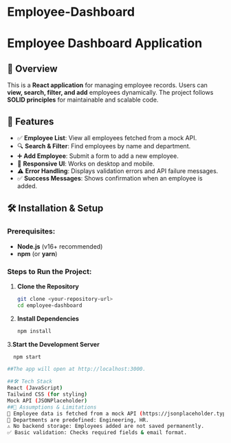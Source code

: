 # Employee-Dashboard

# Employee Dashboard Application

## 🚀 Overview
This is a **React application** for managing employee records. Users can **view, search, filter, and add** employees dynamically. The project follows **SOLID principles** for maintainable and scalable code.

## 🎯 Features
- ✅ **Employee List**: View all employees fetched from a mock API.
- 🔍 **Search & Filter**: Find employees by name and department.
- ➕ **Add Employee**: Submit a form to add a new employee.
- 🎨 **Responsive UI**: Works on desktop and mobile.
- ⚠️ **Error Handling**: Displays validation errors and API failure messages.
- ✅ **Success Messages**: Shows confirmation when an employee is added.

## 🛠️ Installation & Setup

### Prerequisites:
- **Node.js** (v16+ recommended)
- **npm** (or **yarn**)

### Steps to Run the Project:

1. **Clone the Repository**
    ```sh
   git clone <your-repository-url>
   cd employee-dashboard
   
2. **Install Dependencies**
    ```sh
   npm install
   
3.**Start the Development Server**
  ```sh
    npm start

##The app will open at http://localhost:3000.

##🛠️ Tech Stack
React (JavaScript)
Tailwind CSS (for styling)
Mock API (JSONPlaceholder)
##🔹 Assumptions & Limitations
👥 Employee data is fetched from a mock API (https://jsonplaceholder.typicode.com/users).
🏢 Departments are predefined: Engineering, HR.
⚠️ No backend storage: Employees added are not saved permanently.
✅ Basic validation: Checks required fields & email format.


   
